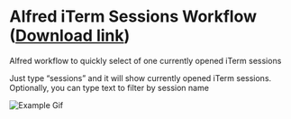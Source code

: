 # Alfred iTerm Sessions Workflow ([Download link])
Alfred workflow to quickly select of one currently opened iTerm sessions

Just type “sessions” and it will show currently opened iTerm sessions. 
Optionally, you can type text to filter by session name

![Example Gif](https://cloud.githubusercontent.com/assets/3857155/7489394/8920240e-f3d6-11e4-858b-e01216bb599a.gif)

[download link]: https://github.com/madvas/alfred-iterm-sessions/raw/master/alfred-iterm-sessions.alfredworkflow